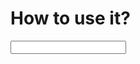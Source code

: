 # How to use it?
<pre>
<input
	name='name'
	type='text'

	data-title='This is a message show after validation failed'
	data-regex='^[a-z]{1,10}'
	data-require=''
 />
 </pre>